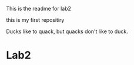 This is the readme for lab2

this is my first repositiry

Ducks like to quack, but quacks don't like to duck.

# Lab2
